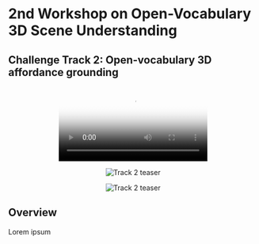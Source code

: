 # 2nd Workshop on Open-Vocabulary 3D Scene Understanding 

<!-- no toc -->
<!-- ## **Workshop Challenge**: Task-driven Affordance Grounding -->
<h2><strong>Challenge Track 2</strong>: Open-vocabulary 3D affordance grounding</h2>

<!-- ![Alt text](assets/scenefun3d_2.png "a title") -->
<p align="center">
<video controls autoplay loop poster="/cvpr24-challenge/assets/teaser2_poster.png">
  <source src="/cvpr24-challenge/assets/teaser2.mp4" type="video/mp4">
</video>
</p>

<p align="center">
<img src="/cvpr24-challenge/assets/track2_teaser1.jpg" alt="Track 2 teaser" />
</p>
<p align="center">
<img src="/cvpr24-challenge/assets/track2_teaser2.jpg" alt="Track 2 teaser" />
</p>

## Overview 

Lorem ipsum

<!-- * `mkdocs new [dir-name]` - Create a new project.
* `mkdocs serve` - Start the live-reloading docs server.
* `mkdocs build` - Build the documentation site.
* `mkdocs -h` - Print help message and exit.

## Data download

    mkdocs.yml    # The configuration file.
    docs/
        index.md  # The documentation homepage.
        ...       # Other markdown pages, images and other files.


## Submission instructions


## Evaluation guidelines -->